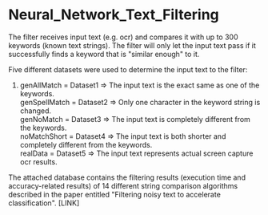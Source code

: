 # Neural_Network_Text_Filtering
The filter receives input text (e.g. ocr) and compares it with up to 300 keywords (known text strings). The filter will only let the input text pass if it successfully finds a keyword that is "similar enough" to it.

Five different datasets were used to determine the input text to the filter:
1. genAllMatch = Dataset1 => The input text is the exact same as one of the keywords. <br />
genSpellMatch = Dataset2 => Only one character in the keyword string is changed. <br />
genNoMatch = Dataset3 => The input text is completely different from the keywords. <br />
noMatchShort = Dataset4 => The input text is both shorter and completely different from the keywords. <br />
realData = Dataset5 => The input text represents actual screen capture ocr results. <br />

The attached database contains the filtering results (execution time and accuracy-related results) of 14 different string comparison algorithms described in the paper entitled "Filtering noisy text to accelerate classification". 
[LINK]
